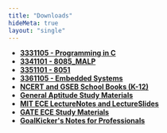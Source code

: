 ```yaml
---
title: "Downloads"
hideMeta: true
layout: "single"
---
```



- **[3331105 - Programming in C](https://kcog-my.sharepoint.com/:f:/g/personal/milav_dabgar_gujgov_edu_in/EowThLjuZr1OrG54zZGBx_cBga27KLjMNBAyDwb-v8AiGg)**
- **[3341101 - 8085\_MALP](https://kcog-my.sharepoint.com/:f:/g/personal/milav_dabgar_gujgov_edu_in/EgkCd_w4FRNHkVRMi7L6OswBUMwTa-yT2Ir43456HWUrDg?e=XjWuxe)**
- **[3351101 - 8051](https://kcog-my.sharepoint.com/:f:/g/personal/milav_dabgar_gujgov_edu_in/EhfIiq6cqlpCgbu8gO0x12IB3YW204sv7tA_8papteAGBQ?e=zCi7Mu)**
- **[3361105 - Embedded Systems](https://kcog-my.sharepoint.com/:f:/g/personal/milav_dabgar_gujgov_edu_in/EgnDkDgGo-xDrQR5Az9LVGYB9CIzhFAocr0PTnaiVNbmww?e=uMEdyz)**
- **[NCERT and GSEB School Books (K-12)](https://kcog-my.sharepoint.com/:f:/g/personal/milav_dabgar_gujgov_edu_in/Eu6qKYRJeC9NpvY83L9nnWABCx4vBBJ72sNnYELJcpWnVw?e=gpRMOg)**
- **[General Aptitude Study Materials](https://kcog-my.sharepoint.com/:f:/g/personal/milav_dabgar_gujgov_edu_in/EpSwjwaBOCxHl7esFxQEl-4B6JlPhmSCGfQap3-7pYa9Vg?e=gMZxKc)**
- **[MIT ECE LectureNotes and LectureSlides](https://kcog-my.sharepoint.com/:f:/g/personal/milav_dabgar_gujgov_edu_in/EgXORC3z6cREvnaCWwjRxy8BtHdcndR-1KM3zIRMoT4hjQ?e=fn5UdJ)**
- **[GATE ECE Study Materials](https://kcog-my.sharepoint.com/:f:/g/personal/milav_dabgar_gujgov_edu_in/EqBSXzqf1H9DklU-_lrtNosB2ET2E0DR0m6dBTqziy0Kug?e=FAOaR0)**
- **[GoalKicker's Notes for Professionals](https://kcog-my.sharepoint.com/:f:/g/personal/milav_dabgar_gujgov_edu_in/EkG6tisgvqZEtKcLVAekdZEBps_iEN_OieTN0DpKM_reXQ?e=B0LD6h)**
